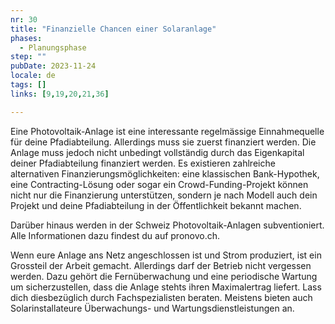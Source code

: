 ```yaml
---
nr: 30
title: "Finanzielle Chancen einer Solaranlage"
phases:
  - Planungsphase
step: ""
pubDate: 2023-11-24
locale: de
tags: []
links: [9,19,20,21,36]

---
```


Eine Photovoltaik-Anlage ist eine interessante regelmässige Einnahmequelle für deine Pfadiabteilung. Allerdings muss sie zuerst finanziert werden. Die Anlage muss jedoch nicht unbedingt vollständig durch das Eigenkapital deiner Pfadiabteilung finanziert werden. Es existieren zahlreiche alternativen Finanzierungsmöglichkeiten: eine klassischen Bank-Hypothek, eine Contracting-Lösung oder sogar ein Crowd-Funding-Projekt können nicht nur die Finanzierung unterstützen, sondern je nach Modell auch dein Projekt und deine Pfadiabteilung in der Öffentlichkeit bekannt machen.

Darüber hinaus werden in der Schweiz Photovoltaik-Anlagen subventioniert. Alle Informationen dazu findest du auf pronovo.ch.

Wenn eure Anlage ans Netz angeschlossen ist und Strom produziert, ist ein Grossteil der Arbeit gemacht. Allerdings darf der Betrieb nicht vergessen werden. Dazu gehört die Fernüberwachung und eine periodische Wartung um sicherzustellen, dass die Anlage stehts ihren Maximalertrag liefert. Lass dich diesbezüglich durch Fachspezialisten beraten. Meistens bieten auch Solarinstallateure Überwachungs- und Wartungsdienstleistungen an.
